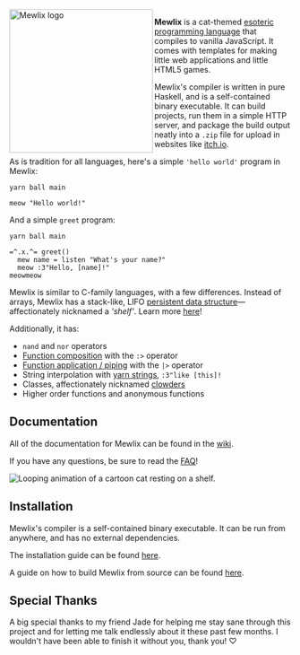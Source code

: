 <img align="left" width="256" height="256" src="logo.svg" alt="Mewlix logo">

**Mewlix** is a cat-themed [esoteric programming language](https://en.wikipedia.org/wiki/Esoteric_programming_language) that compiles to vanilla JavaScript. It comes with templates for making little web applications and little HTML5 games.

Mewlix's compiler is written in pure Haskell, and is a self-contained binary executable. It can build projects, run them in a simple HTTP server, and package the build output neatly into a `.zip` file for upload in websites like [itch.io](https://itch.io/).

As is tradition for all languages, here's a simple `'hello world'` program in Mewlix:
```mewlix
yarn ball main 

meow "Hello world!"
```
And a simple `greet` program:
```mewlix
yarn ball main

=^.x.^= greet()
  mew name = listen "What's your name?"
  meow :3"Hello, [name]!"
meowmeow
```

Mewlix is similar to C-family languages, with a few differences. Instead of arrays, Mewlix has a stack-like, LIFO [persistent data structure](https://en.wikipedia.org/wiki/Persistent_data_structure)—affectionately nicknamed a *'shelf'*. Learn more [here](https://github.com/KBMackenzie/mewlix/wiki/Shelf)!

Additionally, it has:
- `nand` and `nor` operators
- [Function composition](https://github.com/KBMackenzie/mewlix/wiki/Operators#function-composition-) with the `:>` operator
- [Function application / piping](https://github.com/KBMackenzie/mewlix/wiki/Operators#function-pipes-) with the `|>` operator
- String interpolation with [yarn strings](https://github.com/KBMackenzie/mewlix/wiki/Expressions#yarn-strings), `:3"like [this]!`
- Classes, affectionately nicknamed [clowders](https://github.com/KBMackenzie/mewlix/wiki/Clowders)
- Higher order functions and anonymous functions

## Documentation
All of the documentation for Mewlix can be found in the [wiki](https://github.com/KBMackenzie/mewlix/wiki).

If you have any questions, be sure to read the [FAQ](https://github.com/KBMackenzie/mewlix/wiki/FAQ)!

![Looping animation of a cartoon cat resting on a shelf.](https://github.com/KBMackenzie/mewlix/wiki/imgs/cat-shelf.webp)

## Installation
Mewlix's compiler is a self-contained binary executable. It can be run from anywhere, and has no external dependencies.

The installation guide can be found [here](./INSTALL.md).

A guide on how to build Mewlix from source can be found [here](./INSTALL.md#build-from-source).

## Special Thanks
A big special thanks to my friend Jade for helping me stay sane through this project and for letting me talk endlessly about it these past few months. I wouldn't have been able to finish it without you, thank you! ♡
